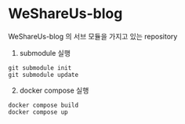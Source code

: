 # WeShareUs-blog
WeShareUs-blog 의 서브 모듈을 가지고 있는 repository

1. submodule 실행
```shell
git submodule init
git submodule update
```

2. docker compose 실행
```shell
docker compose build
docker compose up
```